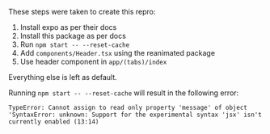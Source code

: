 These steps were taken to create this repro:
1. Install expo as per their docs
2. Install this package as per docs
3. Run `npm start -- --reset-cache`
4. Add `components/Header.tsx` using the reanimated package
5. Use header component in `app/(tabs)/index`

Everything else is left as default.

Running `npm start -- --reset-cache` will result in the following error:
```
TypeError: Cannot assign to read only property 'message' of object 'SyntaxError: unknown: Support for the experimental syntax 'jsx' isn't currently enabled (13:14)